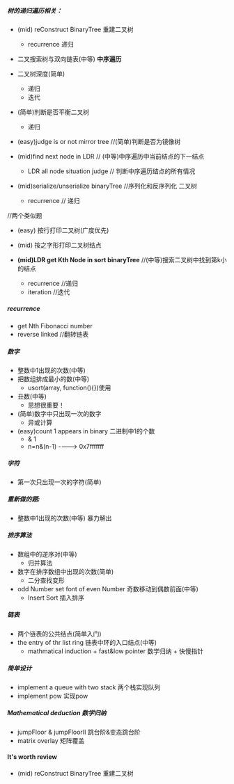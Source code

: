 ##### 树的递归遍历相关：
- (mid) reConstruct BinaryTree     重建二叉树
	- recurrence					递归

- 二叉搜索树与双向链表(中等)
  __中序遍历__

- 二叉树深度(简单)
	- 递归
	- 迭代

- (简单)判断是否平衡二叉树
	- 递归

- (easy)judge is or not mirror tree     //(简单)判断是否为镜像树

- (mid)find next node in LDR            // (中等)中序遍历中当前结点的下一结点
	- LDR all node situation judge      // 判断中序遍历结点的所有情况

- (mid)serialize/unserialize binaryTree //序列化和反序列化 二叉树
	- recurrence                        // 递归 

//两个类似题
- (easy) 按行打印二叉树(广度优先)
- (mid) 按之字形打印二叉树结点

- __(mid)LDR get Kth Node in sort binaryTree__ //(中等)搜索二叉树中找到第k小的结点
	- recurrence							   //递归
	- iteration            					   //迭代




##### recurrence
- get Nth Fibonacci number 
- reverse linked   		//翻转链表

##### 数字
- 整数中1出现的次数(中等)
- 把数组排成最小的数(中等)
	- usort(array, function(){})使用
- 丑数(中等)
	- 思想很重要！
- (简单)数字中只出现一次的数字
	- 异或计算
- (easy)count 1 appears in binary     二进制中1的个数
	- & 1                            
	- n=n&(n-1)  ----> 0x7fffffff 



##### 字符
- 第一次只出现一次的字符(简单)





##### 重新做的题:
- 整数中1出现的次数(中等) 
    暴力解出





##### 排序算法
- 数组中的逆序对(中等)
	- 归并算法
- 数字在排序数组中出现的次数(简单)
	- 二分查找变形
- odd Number set font of even Number                 奇数移动到偶数前面(中等)
	- Insert Sort                                    插入排序





##### 链表
- 两个链表的公共结点(简单入门)
- the entry of thr list ring               链表中环的入口结点(中等)
	- mathmatical induction + fast&low pointer  数学归纳 + 快慢指针




##### 简单设计
- implement a queue with two stack          两个栈实现队列
- implement pow                             实现pow




##### Mathematical deduction                 数学归纳
- jumpFloor & jumpFloorII                    跳台阶&变态跳台阶
- matrix overlay                             矩阵覆盖




#### It's worth review
- (mid) reConstruct BinaryTree     重建二叉树